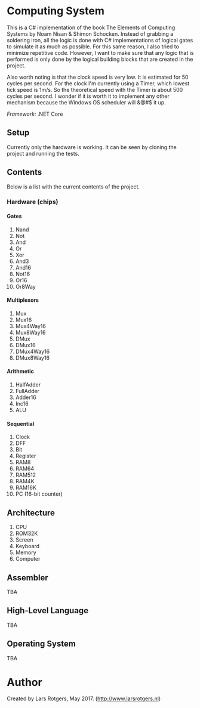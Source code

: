 # Computing System
This is a C# implementation of the book The Elements of Computing Systems by Noam Nisan & Shimon Schocken. Instead of grabbing a soldering iron, all the logic is done with C# implementations of logical gates to simulate it as much as possible. For this same reason, I also tried to minimize repetitive code. However, I want to make sure that any logic that is performed is only done by the logical building blocks that are created in the project.

Also worth noting is that the clock speed is very low. It is estimated for 50 cycles per second. For the clock I'm currently using a Timer, which lowest tick speed is 1m/s. So the theoretical speed with the Timer is about 500 cycles per second. I wonder if it is worth it to implement any other mechanism because the Windows OS scheduler will &@#$ it up.

*Framework:* .NET Core

## Setup
Currently only the hardware is working. It can be seen by cloning the project and running the tests. 

## Contents
Below is a list with the current contents of the project.

### Hardware (chips)
#### Gates
1. Nand
2. Not
3. And
4. Or
5. Xor
6. And3
7. And16
8. Not16
9. Or16
10. Or8Way

#### Multiplexors
1. Mux
2. Mux16
3. Mux4Way16
4. Mux8Way16
5. DMux
6. DMux16
7. DMux4Way16
8. DMux8Way16

#### Arithmetic
1. HalfAdder
2. FullAdder
3. Adder16
4. Inc16
5. ALU

#### Sequential
1. Clock
2. DFF
3. Bit
4. Register
5. RAM8
6. RAM64
7. RAM512
8. RAM4K
9. RAM16K
10. PC (16-bit counter)

## Architecture
1. CPU
2. ROM32K
3. Screen
4. Keyboard
5. Memory
6. Computer

## Assembler
TBA

## High-Level Language
TBA

## Operating System
TBA

# Author
Created by Lars Rotgers, May 2017. (http://www.larsrotgers.nl)
